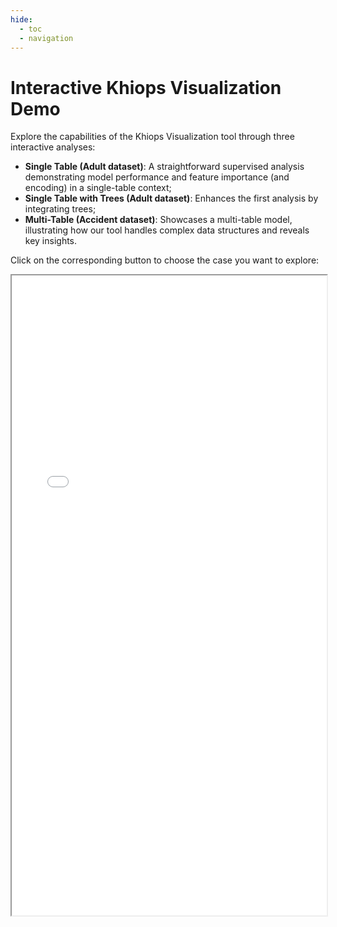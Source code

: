 ```yaml
---
hide:
  - toc
  - navigation
---
```


# Interactive Khiops Visualization Demo

Explore the capabilities of the Khiops Visualization tool through three interactive analyses:

- **Single Table (Adult dataset)**: A straightforward supervised analysis demonstrating model performance and feature importance (and encoding) in a single-table context;
- **Single Table with Trees (Adult dataset)**: Enhances the first analysis by integrating trees;
- **Multi-Table (Accident dataset)**: Showcases a multi-table model, illustrating how our tool handles complex data structures and reveals key insights.

Click on the corresponding button to choose the case you want to explore:

<div id="visu-menu"></div>
<iframe name="visu-frame" id="visu-frame" src="/assets/khiops-visualization.html" style="width: 100%;height: 1024px;"></iframe>
<script>
	document.addEventListener("DOMContentLoaded", () =>
		visuMenu([
			{
				title: "Single Table",
				description: "Adult dataset",
				file: "/assets/mock/AdultReport.json"
			},
			{
				title: "Single Table with Trees",
				description: "Adult dataset",
				file: "/assets/mock/AdultWithTreesReport.json"
			},
			{
				title: "Multi-Table",
				description: "Accident dataset with three tables",
				file: "/assets/mock/AccidentReport.json"
			}
		])
	);
</script>
